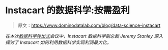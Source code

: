 # Instacart 的数据科学:按需盈利

> 原文：<https://www.dominodatalab.com/blog/data-science-instacart>

*在本次[数据科学弹出式](https://popup.dominodatalab.com?utm_source=blog&utm_medium=post&utm_campaign=data-science-instacart)会议中，Instacart 数据科学副总裁 Jeremy Stanley 深入探讨了 Instacart 如何利用数据科学实现利润最大化。*